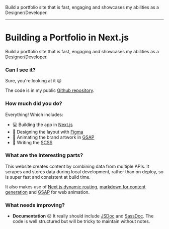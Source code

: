 Build a portfolio site that is fast, engaging and showcases my abilities as a Designer/Developer.

---

# Building a Portfolio in Next.js

Build a portfolio site that is fast, engaging and showcases my abilities as a Designer/Developer.

### Can I see it?

Sure, you're looking at it 😉

The code is in my public [Github repository](https://github.com/paulheading/paulh3).

### How much did you do?

Everything! Which includes:

- 💻 Building the app in [Next.js](https://nextjs.org)
- 🎨 Designing the layout with [Figma](https://figma.com)
- 🚀 Animating the brand artwork in [GSAP](https://greensock.com)
- 📝 Writing the [SCSS](https://sass-lang.com)

### What are the interesting parts?

This website creates content by combining data from multiple APIs. It scrapes and stores data during local development, rather than on deploy, so is super fast and consistent at build time.

It also makes use of [Next.js dynamic routing](https://nextjs.org/docs/pages/building-your-application/routing/dynamic-routes), [markdown for content generation](https://www.npmjs.com/package/raw-loader) and [GSAP](https://greensock.com/gsap) for web animation.

### What needs improving?

- **Documentation** 😥 It really should include [JSDoc](https://jsdoc.app) and [SassDoc](https://sassdoc.com). The code is well structured but will be tricky to maintain without notes.
